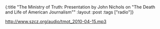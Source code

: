 {:title "The Ministry of Truth: Presentation by John Nichols on \"The Death and Life of American Journalism\""
:layout :post
:tags  ["radio"]}

<http://www.szcz.org/audio/tmot_2010-04-15.mp3>

